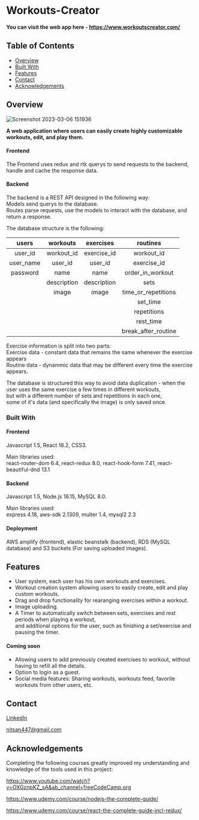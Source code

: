 # Workouts-Creator

**You can visit the web app here - https://www.workoutscreator.com/**

## Table of Contents

- [Overview](#overview)
- [Built With](#built-with)
- [Features](#features)
- [Contact](#contact)
- [Acknowledgements](#acknowledgements)

## Overview

![Screenshot 2023-03-06 151936](https://user-images.githubusercontent.com/51084989/223122694-f282fc12-3d88-48b7-a1e3-d03a4e8b7c38.jpg)

**A web application where users can easily create highly customizable workouts, edit, and play them.**

#### Frontend

The Frontend uses redux and rtk querys to send requests to the backend, handle and cache the response data.

#### Backend

The backend is a REST API designed in the following way: <br /> 
Models send querys to the database. <br />
Routes parse requests, use the models to interact with the database, and return a response. <br /> 

The database structure is the following:

| users         | workouts       | exercises   |  routines  |
|:-------------:|:--------------:|:-----------:|:----------:|
| user_id       | workout_id     | exercise_id | workout_id
| user_name     | user_id        | user_id     | exercise_id
| password      | name           | name        | order_in_workout
|               | description    | description | sets
|               | image          | image       | time_or_repetitions
|               |                |             | set_time
|               |                |             | repetitions
|               |                |             | rest_time
|               |                |             | break_after_routine

Exercise information is split into two parts: <br />
Exercise data - constant data that remains the same whenever the exercise appears <br /> 
Routine data - dynammic data that may be different every time the exercise appears.

The database is structured this way to avoid data duplication - when the user uses the same exercise a few times in different workouts, <br />
but with a different number of sets and repetitions in each one,<br /> some of it's data (and specifically the image) is only saved once.

<!-- TODO: Add a screenshot of the live project. --> 

### Built With

#### Frontend

Javascript 1.5, React 18.2, CSS3.

Main libraries used: <br /> 
react-router-dom 6.4, react-redux 8.0, react-hook-form 7.41, react-beautiful-dnd 13.1

#### Backend

Javascript 1.5, Node.js 16.15, MySQL 8.0.

Main libraries used: <br /> 
express 4.18, aws-sdk 2.1309, multer 1.4, mysql2 2.3

#### Deployment

AWS amplify (frontend), elastic beanstalk (backend), RDS (MySQL database) and S3 buckets (For saving uploaded images).

## Features

* User system, each user has his own workouts and exercises.
* Workout creation system allowing users to easily create, edit and play custom workouts.
* Drag and drop functionality for rearanging exercises within a workout.
* Image uploading.
* A Timer to automatically switch between sets, exercises and rest periods when playing a workout, <br />
and additional options for the user, such as finishing a set/exercise and pausing the timer.

#### Coming soon

* Allowing users to add previously created exercises to workout, without having to refill all the details.
* Option to login as a guest.
* Social media features: Sharing workouts, workouts feed, favorite workouts from other users, etc.

## Contact

[LinkedIn](https://www.linkedin.com/in/nitsan-caduri/)

nitsan447@gmail.com

## Acknowledgements

Completing the following courses greatly improved my understanding and knowledge of the tools used in this project:

https://www.youtube.com/watch?v=OXGznpKZ_sA&ab_channel=freeCodeCamp.org

https://www.udemy.com/course/nodejs-the-complete-guide/

https://www.udemy.com/course/react-the-complete-guide-incl-redux/
